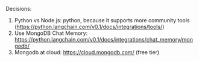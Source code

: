 Decisions:
1. Python vs Node.js: python, because it supports more community tools (https://python.langchain.com/v0.1/docs/integrations/tools/)
2. Use MongoDB Chat Memory: https://python.langchain.com/v0.1/docs/integrations/chat_memory/mongodb/
3. Mongodb at cloud: https://cloud.mongodb.com/ (free tier)